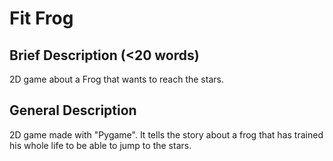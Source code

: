 # Fit Frog

## Brief Description (<20 words)

2D game about a Frog that wants to reach the stars.

## General Description

2D game made with "Pygame". It tells the story about a frog that has trained his whole life to be able to jump to the stars.

